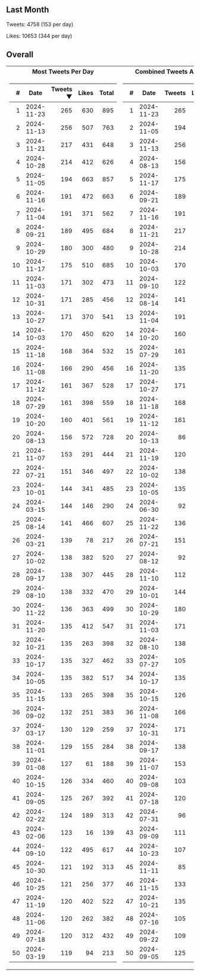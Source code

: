 ## Last Month
Tweets: 4758 (153 per day)

Likes: 10653 (344 per day)

## Overall
<table>
<tr><th>Most Tweets Per Day</th><th>Combined Tweets And Likes</th></tr><tr><td>


|#|Date|Tweets ▼|Likes|Total|
|--:|--|--:|--:|--:|
|1|2024-11-23|265|630|895|
|2|2024-11-13|256|507|763|
|3|2024-11-21|217|431|648|
|4|2024-10-28|214|412|626|
|5|2024-11-05|194|663|857|
|6|2024-11-16|191|472|663|
|7|2024-11-04|191|371|562|
|8|2024-09-21|189|495|684|
|9|2024-10-29|180|300|480|
|10|2024-11-17|175|510|685|
|11|2024-11-03|171|302|473|
|12|2024-10-31|171|285|456|
|13|2024-10-27|171|370|541|
|14|2024-10-03|170|450|620|
|15|2024-11-18|168|364|532|
|16|2024-11-08|166|290|456|
|17|2024-11-12|161|367|528|
|18|2024-07-29|161|398|559|
|19|2024-10-20|160|401|561|
|20|2024-08-13|156|572|728|
|21|2024-11-07|153|291|444|
|22|2024-07-21|151|346|497|
|23|2024-10-01|144|341|485|
|24|2024-03-15|144|146|290|
|25|2024-08-14|141|466|607|
|26|2024-03-21|139|78|217|
|27|2024-10-02|138|382|520|
|28|2024-09-17|138|307|445|
|29|2024-08-10|138|332|470|
|30|2024-11-22|136|363|499|
|31|2024-11-20|135|412|547|
|32|2024-10-21|135|263|398|
|33|2024-10-17|135|327|462|
|34|2024-10-05|135|382|517|
|35|2024-11-15|133|265|398|
|36|2024-09-02|132|251|383|
|37|2024-03-17|130|129|259|
|38|2024-11-01|129|155|284|
|39|2024-01-08|127|61|188|
|40|2024-10-15|126|334|460|
|41|2024-09-05|125|267|392|
|42|2024-02-22|124|189|313|
|43|2024-02-06|123|16|139|
|44|2024-09-10|122|495|617|
|45|2024-10-30|121|192|313|
|46|2024-10-25|121|256|377|
|47|2024-11-19|120|402|522|
|48|2024-11-06|120|262|382|
|49|2024-07-18|120|312|432|
|50|2024-03-19|119|94|213|

</td><td>


|#|Date|Tweets|Likes|Total ▼|
|--:|--|--:|--:|--:|
|1|2024-11-23|265|630|895|
|2|2024-11-05|194|663|857|
|3|2024-11-13|256|507|763|
|4|2024-08-13|156|572|728|
|5|2024-11-17|175|510|685|
|6|2024-09-21|189|495|684|
|7|2024-11-16|191|472|663|
|8|2024-11-21|217|431|648|
|9|2024-10-28|214|412|626|
|10|2024-10-03|170|450|620|
|11|2024-09-10|122|495|617|
|12|2024-08-14|141|466|607|
|13|2024-11-04|191|371|562|
|14|2024-10-20|160|401|561|
|15|2024-07-29|161|398|559|
|16|2024-11-20|135|412|547|
|17|2024-10-27|171|370|541|
|18|2024-11-18|168|364|532|
|19|2024-11-12|161|367|528|
|20|2024-10-13|86|438|524|
|21|2024-11-19|120|402|522|
|22|2024-10-02|138|382|520|
|23|2024-10-05|135|382|517|
|24|2024-06-30|92|413|505|
|25|2024-11-22|136|363|499|
|26|2024-07-21|151|346|497|
|27|2024-08-12|92|404|496|
|28|2024-11-10|112|375|487|
|29|2024-10-01|144|341|485|
|30|2024-10-29|180|300|480|
|31|2024-11-03|171|302|473|
|32|2024-08-10|138|332|470|
|33|2024-07-27|105|359|464|
|34|2024-10-17|135|327|462|
|35|2024-10-15|126|334|460|
|36|2024-11-08|166|290|456|
|37|2024-10-31|171|285|456|
|38|2024-09-17|138|307|445|
|39|2024-11-07|153|291|444|
|40|2024-09-08|103|341|444|
|41|2024-07-18|120|312|432|
|42|2024-07-31|96|325|421|
|43|2024-09-09|111|304|415|
|44|2024-10-23|107|297|404|
|45|2024-11-11|85|314|399|
|46|2024-11-15|133|265|398|
|47|2024-10-21|135|263|398|
|48|2024-07-16|105|292|397|
|49|2024-09-22|109|283|392|
|50|2024-09-05|125|267|392|

</td><tr>
</table>

